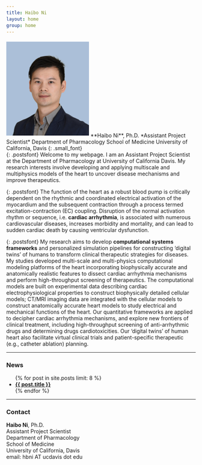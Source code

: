 ```yaml
---
title: Haibo Ni
layout: home
group: home
---
```




<!-- # Welcome to the Wang Lab -->




<div style="display:inline-block;vertical-align:top;float:left;padding-right:1.25em">
<img class="img-fluid" src="/docs/members/HNi.jpg" alt="Trulli" width="220" max-width="50vw" HSPACE="0" VSPACE="5" >  
<!-- <div> -->
**Haibo Ni**, Ph.D.    
*Assistant Project Scientist*   
Department of Pharmacology  
School of Medicine  
University of California, Davis
{: .small_font}
<!-- </div> -->
</div>


{: .postsfont}
Welcome to my webpage. I am an Assistant Project Scientist at the Department of Pharmacology at University of California Davis. My research interests involve developing and applying multiscale and multiphysics models of the heart to uncover disease mechanisms and improve therapeutics. 

{: .postsfont}
The function of the heart as a robust blood pump is critically dependent on the rhythmic and coordinated electrical activation of the myocardium and the subsequent contraction through a process termed excitation-contraction (EC) coupling. Disruption of the normal activation rhythm or sequence, i.e. **cardiac arrhythmia**, is associated with numerous cardiovascular diseases, increases morbidity and mortality, and can lead to sudden cardiac death by causing ventricular dysfunction.

{: .postsfont}
My research aims to develop **computational systems frameworks** and personalized simulation pipelines for constructing ‘digital twins’ of humans to transform clinical therapeutic strategies for diseases. My studies developed multi-scale and multi-physics computational modeling platforms of the heart incorporating biophysically accurate and anatomically realistic features to dissect cardiac arrhythmia mechanisms and perform high-throughput screening of therapeutics. The computational models are built on experimental data describing cardiac electrophysiological properties to construct biophysically detailed cellular models; CT/MRI imaging data are integrated with the cellular models to construct anatomically accurate heart models to study electrical and mechanical functions of the heart. Our quantitative frameworks are applied to decipher cardiac arrhythmia mechanisms, and explore new frontiers of clinical treatment, including high-throughput screening of anti-arrhythmic drugs and determining drugs cardiotoxicities. Our ‘digital twins’ of human heart also facilitate virtual clinical trials and patient-specific therapeutic (e.g., catheter ablation) planning.  



---


<div markdown="0">



<div class="row" markdown="1">


<div class="col-md-8 col-ms-8">

<h3> News </h3>
<ul>
  {% for post in site.posts limit: 8 %}
    <li><a href="{{ post.url }}"><b>{{ post.title }}</b></a></li>
  {% endfor %}
</ul>



</div>

---
<div class="col-md-4 col-ms-4">



### Contact

**Haibo Ni**, Ph.D.    
Assistant Project Scientist   
Department of Pharmacology  
School of Medicine  
University of California, Davis  
email: hbni AT ucdavis dot edu
</div>







</div>


<!-- <div class="col-sm-12">
  <div markdown="1">
            {% include sidebar.md %}
 </div>

 </div>

</div>
 -->
<div markdown="1">
